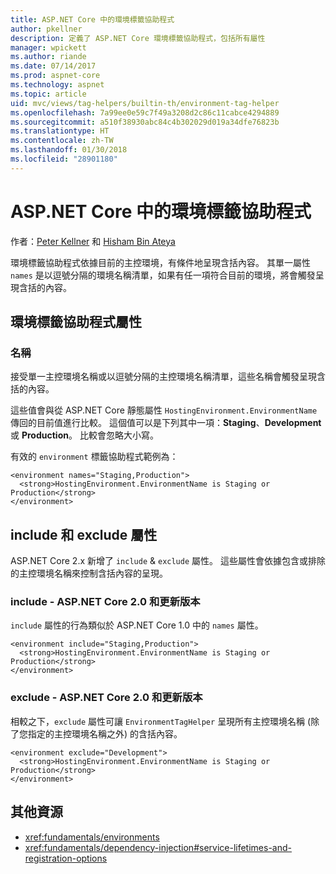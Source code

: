 ```yaml
---
title: ASP.NET Core 中的環境標籤協助程式
author: pkellner
description: 定義了 ASP.NET Core 環境標籤協助程式，包括所有屬性
manager: wpickett
ms.author: riande
ms.date: 07/14/2017
ms.prod: aspnet-core
ms.technology: aspnet
ms.topic: article
uid: mvc/views/tag-helpers/builtin-th/environment-tag-helper
ms.openlocfilehash: 7a99ee0e59c7f49a3208d2c86c11cabce4294889
ms.sourcegitcommit: a510f38930abc84c4b302029d019a34dfe76823b
ms.translationtype: HT
ms.contentlocale: zh-TW
ms.lasthandoff: 01/30/2018
ms.locfileid: "28901180"
---
```

# <a name="environment-tag-helper-in-aspnet-core"></a>ASP.NET Core 中的環境標籤協助程式

作者：[Peter Kellner](http://peterkellner.net) 和 [Hisham Bin Ateya](https://twitter.com/hishambinateya)

環境標籤協助程式依據目前的主控環境，有條件地呈現含括內容。 其單一屬性 `names` 是以逗號分隔的環境名稱清單，如果有任一項符合目前的環境，將會觸發呈現含括的內容。

## <a name="environment-tag-helper-attributes"></a>環境標籤協助程式屬性

### <a name="names"></a>名稱

接受單一主控環境名稱或以逗號分隔的主控環境名稱清單，這些名稱會觸發呈現含括的內容。

這些值會與從 ASP.NET Core 靜態屬性 `HostingEnvironment.EnvironmentName` 傳回的目前值進行比較。  這個值可以是下列其中一項：**Staging**、**Development** 或 **Production**。 比較會忽略大小寫。

有效的 `environment` 標籤協助程式範例為：

```cshtml
<environment names="Staging,Production">
  <strong>HostingEnvironment.EnvironmentName is Staging or Production</strong>
</environment>
```

## <a name="include-and-exclude-attributes"></a>include 和 exclude 屬性

ASP.NET Core 2.x 新增了 `include`  &  `exclude` 屬性。 這些屬性會依據包含或排除的主控環境名稱來控制含括內容的呈現。

### <a name="include-aspnet-core-20-and-later"></a>include - ASP.NET Core 2.0 和更新版本

`include` 屬性的行為類似於 ASP.NET Core 1.0 中的 `names` 屬性。

```cshtml
<environment include="Staging,Production">
  <strong>HostingEnvironment.EnvironmentName is Staging or Production</strong>
</environment>
```

### <a name="exclude-aspnet-core-20-and-later"></a>exclude - ASP.NET Core 2.0 和更新版本

相較之下，`exclude` 屬性可讓 `EnvironmentTagHelper` 呈現所有主控環境名稱 (除了您指定的主控環境名稱之外) 的含括內容。

```cshtml
<environment exclude="Development">
  <strong>HostingEnvironment.EnvironmentName is Staging or Production</strong>
</environment>
```

## <a name="additional-resources"></a>其他資源

* <xref:fundamentals/environments>
* <xref:fundamentals/dependency-injection#service-lifetimes-and-registration-options>
